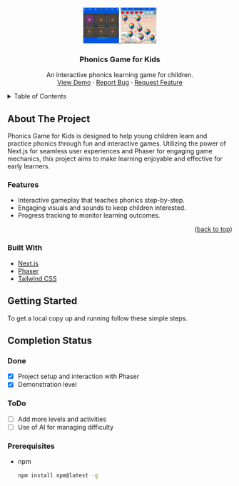 <a name="readme-top"></a>

<!-- PROJECT LOGO -->
<br />
<div align="center">
  <a href="https://github.com/github_username/phonics-ai-game">
    <img src="public/screenshots/Screenshot2.png" alt="Logo" width="80" height="80">
    <img src="public/screenshots/Screenshot1.png" alt="Logo" width="80" height="80">
  </a>

<h3 align="center">Phonics Game for Kids</h3>

  <p align="center">
    An interactive phonics learning game for children.
    <br />
    <a href="https://github.com/github_username/phonics-ai-game">View Demo</a>
    ·
    <a href="https://github.com/github_username/phonics-ai-game/issues">Report Bug</a>
    ·
    <a href="https://github.com/github_username/phonics-ai-game/issues">Request Feature</a>
  </p>
</div>

<!-- TABLE OF CONTENTS -->
<details>
  <summary>Table of Contents</summary>
  <ol>
    <li><a href="#about-the-project">About The Project</a></li>
    <li><a href="#built-with">Built With</a></li>
    <li><a href="#getting-started">Getting Started</a></li>
    <li><a href="#usage">Usage</a></li>
    <li><a href="#completion-status">Completion Status</a></li>
    <li><a href="#roadmap">Roadmap</a></li>
    <li><a href="#contributing">Contributing</a></li>
    <li><a href="#license">License</a></li>
    <li><a href="#contact">Contact</a></li>
    <li><a href="#acknowledgments">Acknowledgments</a></li>
  </ol>
</details>

<!-- ABOUT THE PROJECT -->
## About The Project

Phonics Game for Kids is designed to help young children learn and practice phonics through fun and interactive games. Utilizing the power of Next.js for seamless user experiences and Phaser for engaging game mechanics, this project aims to make learning enjoyable and effective for early learners.

### Features

- Interactive gameplay that teaches phonics step-by-step.
- Engaging visuals and sounds to keep children interested.
- Progress tracking to monitor learning outcomes.

<p align="right">(<a href="#readme-top">back to top</a>)</p>

### Built With

- [Next.js](https://nextjs.org/)
- [Phaser](https://phaser.io/)
- [Tailwind CSS](https://tailwindcss.com/)

<!-- GETTING STARTED -->
## Getting Started

To get a local copy up and running follow these simple steps.

<!-- COMPLETION STATUS -->
## Completion Status

### Done
- [x] Project setup and interaction with Phaser
- [x] Demonstration level

### ToDo
- [ ] Add more levels and activities
- [ ] Use of AI for managing difficulty

### Prerequisites

- npm
  ```sh
  npm install npm@latest -g
